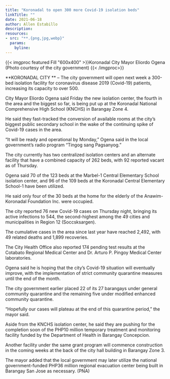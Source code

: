 ```yaml
---
title: "Koronadal to open 300 more Covid-19 isolation beds"
linkTitle: ""
date: 2021-06-18
author: Allen Estabillo
description:
resources:
- src: "**.{png,jpg,webp}"
  params:
    byline: 
---
```

{{< imgproc featured Fill "600x400" >}}Koronadal City Mayor Eliordo Ogena (Photo courtesy of the city government) {{< /imgproc>}}

**KORONADAL CITY ** –  The city government will open next week a 300-bed isolation facility for coronavirus disease 2019 (Covid-19) patients, increasing its capacity to over 500.

City Mayor Eliordo Ogena said Friday the new isolation center, the fourth in the area and the biggest so far, is being put up at the Koronadal National Comprehensive High School (KNCHS) in Barangay Zone 4.

He said they fast-tracked the conversion of available rooms at the city’s biggest public secondary school in the wake of the continuing spike of Covid-19 cases in the area.

“It will be ready and operational by Monday,” Ogena said in the local government’s radio program “Tingog sang Pagsanyog.” 

The city currently has two centralized isolation centers and an alternate facility that have a combined capacity of 262 beds, with 92 reported vacant as of Thursday.

Ogena said 70 of the 123 beds at the Marbel-1 Central Elementary School isolation center, and 96 of the 109 beds at the Koronadal Central Elementary School-1 have been utilized.

He said only four of the 30 beds at the home for the elderly of the Anawim-Koronadal Foundation Inc. were occupied.

The city reported 76 new Covid-19 cases on Thursday night, bringing its active infections to 544, the second-highest among the 49 cities and municipalities in Region 12 (Soccsksargen).

The cumulative cases in the area since last year have reached 2,492, with 49 related deaths and 1,899 recoveries.

The City Health Office also reported 174 pending test results at the Cotabato Regional Medical Center and Dr. Arturo P. Pingoy Medical Center laboratories.

Ogena said he is hoping that the city’s Covid-19 situation will eventually improve, with the implementation of strict community quarantine measures until the end of the month.

The city government earlier placed 22 of its 27 barangays under general community quarantine and the remaining five under modified enhanced community quarantine.

“Hopefully our cases will plateau at the end of this quarantine period,” the mayor said.

Aside from the KNCHS isolation center, he said they are pushing for the completion soon of the PHP10 million temporary treatment and monitoring facility funded by the Department of Health in Barangay Concepcion.

Another facility under the same grant program will commence construction in the coming weeks at the back of the city hall building in Barangay Zone 3.

The mayor added that the local government may later utilize the national government-funded PHP36 million regional evacuation center being built in Barangay San Jose as necessary. (PNA) 